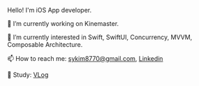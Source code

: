 Hello! I'm iOS App developer.  

🔭 I’m currently working on Kinemaster.

🌱 I’m currently interested in Swift, SwiftUI, Concurrency, MVVM, Composable Architecture.

📫 How to reach me: sykim8770@gmail.com, [Linkedin](www.linkedin.com/in/kim-sungyeon)

📝 Study: [VLog](https://velog.io/@greenocean)
<!-- - my android study repository in [here](https://github.com/yeon1216/android-study) -->


<!--
**yeon1216/yeon1216** is a ✨ _special_ ✨ repository because its `README.md` (this file) appears on your GitHub profile.

Here are some ideas to get you started:

- 🔭 I’m currently working on ...
- 🌱 I’m currently learning ...
- 👯 I’m looking to collaborate on ...
- 🤔 I’m looking for help with ...
- 💬 Ask me about ...
- 📫 How to reach me: ...
- 😄 Pronouns: ...
- ⚡ Fun fact: ...
-->
